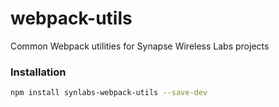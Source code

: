 # webpack-utils
Common Webpack utilities for Synapse Wireless Labs projects

### Installation

```bash
npm install synlabs-webpack-utils --save-dev
```
